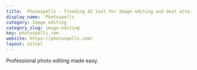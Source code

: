 ```yaml
---
title:  Photospells - Trending AI tool for Image editing and best alternatives
display_name:  Photospells
category: Image editing
category_slug: image-editing
key: photospells_com
website: https://photospells.com/
layout: aitool
---
```


Professional photo editing made easy.
